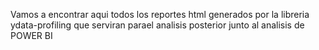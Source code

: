 Vamos a encontrar aqui todos los reportes html generados por la libreria ydata-profiling que serviran parael analisis posterior junto al analisis de POWER BI
